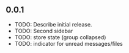 ## 0.0.1

- TODO: Describe initial release.
- TODO: Second sidebar
- TODO: store state (group collapsed)
- TODO: indicator for unread messages/files
